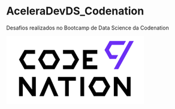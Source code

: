 # AceleraDevDS_Codenation
 Desafios realizados no Bootcamp de Data Science da Codenation

![alt text](logo.png)
